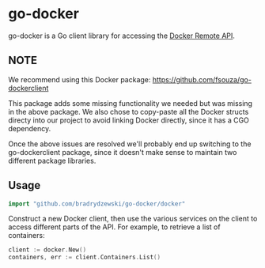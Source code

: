 # go-docker

go-docker is a Go client library for accessing the [Docker Remote API](http://docs.docker.io/en/latest/api/docker_remote_api/).

## NOTE

We recommend using this Docker package: https://github.com/fsouza/go-dockerclient

This package adds some missing functionality we needed but was missing in the above package. We
also chose to copy-paste all the Docker structs directy into our project to avoid linking Docker
directly, since it has a CGO dependency.

Once the above issues are resolved we'll probably end up switching to the go-dockerclient package,
since it doesn't make sense to maintain two different package libraries.

## Usage

```go
import "github.com/bradrydzewski/go-docker/docker"
```

Construct a new Docker client, then use the various services on the client
to access different parts of the API. For example, to retrieve a list of
containers:

```go
client := docker.New()
containers, err := client.Containers.List()
```